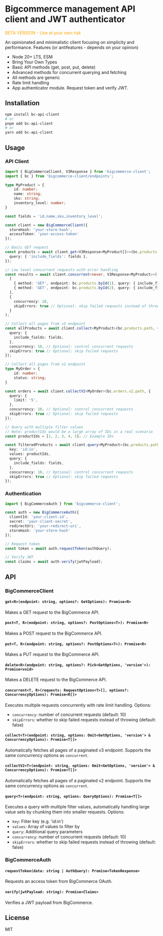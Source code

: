 # Bigcommerce management API client and JWT authenticator

<span style="color:orange">BETA VERSION - Use at your own risk</span>

An opinionated and minimalistic client focusing on simplicity and performance.
Features (or antifeatures - depends on your opinion)
- Node 20+ LTS, ESM
- Bring Your Own Types
- Basic API methods (get, post, put, delete)
- Advanced methods for concurrent querying and fetching
- All methods are generic
- Rate limit handling
- App authenticator module. Request token and verify JWT.

## Installation

```bash
npm install bc-api-client
# or
pnpm add bc-api-client
# or
yarn add bc-api-client
```

## Usage

### API Client

```typescript
import { BigCommerceClient, V3Response } from 'bigcommerce-client';
import { bc } from 'bigcommerce-client/endpoints';

type MyProduct = {
    id: number;
    name: string;
    sku: string;
    inventory_level: number;
}

const fields = 'id,name,sku,inventory_level';

const client = new BigCommerceClient({
  storeHash: 'your-store-hash',
  accessToken: 'your-access-token'
});

// Basic GET request
const products = await client.get<V3Response<MyProduct[]>>(bc.products.path, {
  query: { 'include_fields': fields },
});

// Low level concurrent requests with error handling
const results = await client.concurrent<never, V3Response<MyProduct>>(
  [
    { method: 'GET', endpoint: bc.products.byId(1), query: { include_fields: fields }},
    { method: 'GET', endpoint: bc.products.byId(2), query: { include_fields: fields }},
  ],
  { 
    concurrency: 10,
    skipErrors: true // Optional: skip failed requests instead of throwing
  }
);

// Collect all pages from v3 endpoint
const allProducts = await client.collect<MyProduct>(bc.products.path, {
  query: {
    include_fields: fields,
  },
  concurrency: 10, // Optional: control concurrent requests
  skipErrors: true // Optional: skip failed requests
});

// Collect all pages from v2 endpoint
type MyOrder = {
    id: number;
    status: string;
}

const orders = await client.collectV2<MyOrder>(bc.orders.v2.path, {
  query: {
    limit: '5',
  },
  concurrency: 10, // Optional: control concurrent requests
  skipErrors: true // Optional: skip failed requests
});

// Query with multiple filter values
// Note: productIds would be a large array of IDs in a real scenario
const productIds = [1, 2, 3, 4, 5]; // Example IDs

const filteredProducts = await client.query<MyProduct>(bc.products.path, {
  key: 'id:in',
  values: productIds,
  query: {
    include_fields: fields,
  },
  concurrency: 10, // Optional: control concurrent requests
  skipErrors: true // Optional: skip failed requests
});
```

### Authentication

```typescript
import { BigCommerceAuth } from 'bigcommerce-client';

const auth = new BigCommerceAuth({
  clientId: 'your-client-id',
  secret: 'your-client-secret',
  redirectUri: 'your-redirect-uri',
  storeHash: 'your-store-hash'
});

// Request token
const token = await auth.requestToken(authQuery);

// Verify JWT
const claims = await auth.verify(jwtPayload);
```

## API

### BigCommerceClient

#### `get<R>(endpoint: string, options?: GetOptions): Promise<R>`
Makes a GET request to the BigCommerce API.

#### `post<T, R>(endpoint: string, options?: PostOptions<T>): Promise<R>`
Makes a POST request to the BigCommerce API.

#### `put<T, R>(endpoint: string, options?: PostOptions<T>): Promise<R>`
Makes a PUT request to the BigCommerce API.

#### `delete<R>(endpoint: string, options?: Pick<GetOptions, 'version'>): Promise<void>`
Makes a DELETE request to the BigCommerce API.

#### `concurrent<T, R>(requests: RequestOptions<T>[], options?: ConcurrencyOptions): Promise<R[]>`
Executes multiple requests concurrently with rate limit handling. Options:
- `concurrency`: number of concurrent requests (default: 10)
- `skipErrors`: whether to skip failed requests instead of throwing (default: false)

#### `collect<T>(endpoint: string, options: Omit<GetOptions, 'version'> & ConcurrencyOptions): Promise<T[]>`
Automatically fetches all pages of a paginated v3 endpoint. Supports the same concurrency options as `concurrent`.

#### `collectV2<T>(endpoint: string, options: Omit<GetOptions, 'version'> & ConcurrencyOptions): Promise<T[]>`
Automatically fetches all pages of a paginated v2 endpoint. Supports the same concurrency options as `concurrent`.

#### `query<T>(endpoint: string, options: QueryOptions): Promise<T[]>`
Executes a query with multiple filter values, automatically handling large value sets by chunking them into smaller requests. Options:
- `key`: Filter key (e.g. 'id:in')
- `values`: Array of values to filter by
- `query`: Additional query parameters
- `concurrency`: number of concurrent requests (default: 10)
- `skipErrors`: whether to skip failed requests instead of throwing (default: false)

### BigCommerceAuth

#### `requestToken(data: string | AuthQuery): Promise<TokenResponse>`
Requests an access token from BigCommerce OAuth.

#### `verify(jwtPayload: string): Promise<Claims>`
Verifies a JWT payload from BigCommerce.

## License

MIT

